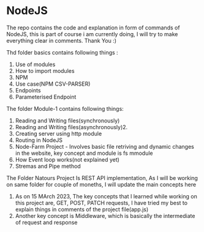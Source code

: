# NodeJS
The repo contains the code and explanation in form of commands of NodeJS, this is part of course i am currently doing, I will try to make everything clear in comments.
Thank You :)

Thd folder basics contains following things :
1. Use of modules
2. How to import modules
3. NPM
4. Use case(NPM CSV-PARSER)
5. Endpoints
6. Parameterised Endpoint

The folder Module-1 contains following things:
1. Reading and Writing files(synchronously)
2. Reading and Writing files(asynchronously)2. 
3. Creating server using http module
4. Routing in NodeJS
5. Node-Farm Project - Involves basic file retriving and dynamic changes in the website, key concept and module is fs mmodule
6. How Event loop works(not explained yet)
7. Stremas and Pipe method

The Folder Natours Project Is REST API implementation, As I will be working on same folder for couple of moneths, I will update the main concepts here
1. As on 15 MArch 2023, The key concepts that I learned while working on this project are, GET, POST, PATCH requests, I have tried my best to explain things in comments of the project file(app.js)
2. Another key concept is Middleware, which is basically the intermediate of request and response
